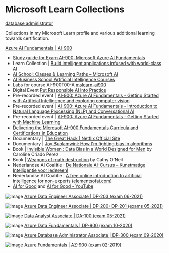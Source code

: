 # Microsoft Learn Collections

[database administrator](https://docs.microsoft.com/en-us/users/ingezb/collections/od32bkkjje42kx)

Collections in my Microsoft Learn profile and various additional learning towards certification.


[Azure AI Fundamentals | AI-900](https://docs.microsoft.com/en-us/users/ingezb/collections/negmhzzrrw8x41)
  
- [Study guide for Exam AI-900: 
Microsoft Azure AI Fundamentals](https://query.prod.cms.rt.microsoft.com/cms/api/am/binary/RE4Mypm)
- Learn Collection | [Build intelligent applications infused with world-class AI](https://docs.microsoft.com/en-us/users/learncol/collections/ozd0u3j4035zem)
- [AI School: Classes & Learning Paths – Microsoft AI](https://www.microsoft.com/en-us/ai/ai-school)
- [AI Business School Artificial Intelligence Courses](https://www.microsoft.com/en-us/ai/ai-business-school?SilentAuth=1#primaryR7)
- Labs for course AI-900T00-A [mslearn-ai900](https://microsoftlearning.github.io/mslearn-ai900/)
- Digital Event [Put Responsible AI into Practice](https://info.microsoft.com/ww-put-responsible-ai-into-practice-On-Demand-Registration.html?lcid=en-us)
- Pre-recorded event | [AI-900: Azure AI Fundamentals - Getting Started with Artificial Intelligence and exploring computer vision](https://note.microsoft.com/US-NOGEP-WBNR-FY21-02Feb-09-AI-900MicrosoftAzureAIFundamentals-GettingStartedwithArtificialIntelligenceandexploringcomputervisioninAzure-SRDEM55515_Registration.html)
- Pre-recorded event | [AI-900: Azure AI Fundamentals - Introduction to Natural Language Processing (NLP) and Conversational AI](https://note.microsoft.com/US-NOGEP-WBNR-FY21-02Feb-10-AI-900MicrosoftAzureAIFundamentals-IntroductiontoNaturalLanguageProcessingNLPandConversationalAIonAzure-SRDEM55515-02_Registration.html)
- Pre-recorded event | [AI-900: Azure AI Fundamentals - Getting Started with Machine Learning](https://note.microsoft.com/US-NOGEP-WBNR-FY21-02Feb-11-AI-900MicrosoftAzureAIFundamentals-GettingStartedwithMachineLearningonAzure-SRDEM55515-03_Registration.html)
- [Delivering the Microsoft AI-900 Fundamentals Curricula and Certifications in Education](https://www.youtube.com/watch?v=lGwUiDIO_Mc)
- Documentary | [The Great Hack | Netflix Official Site](https://www.netflix.com/nl-en/Title/80117542)
- Documentary | [Joy Buolamwini: How I'm fighting bias in algorithms](https://www.ted.com/talks/joy_buolamwini_how_i_m_fighting_bias_in_algorithms?utm_campaign=tedspread&utm_medium=referral&utm_source=tedcomshare)
- Book | [Invisible Women : Data Bias in a World Designed for Men](https://www.amazon.nl/Invisible-women-exposing-world-designed/dp/1784706280) by Caroline Criado Perez
- Book | [Weapons of math destruction](https://www.amazon.nl/gp/product/0141985410/ref=ppx_yo_dt_b_asin_title_o00_s00?ie=UTF8&psc=1) by Cathy O'Neil
- Nederlandse AI Coalitie | [De Nationale AI-Cursus – Kunstmatige Intelligentie voor iedereen!](https://www.ai-cursus.nl/)
- Nederlandse AI Coalitie | [A free online introduction to artificial intelligence for non-experts (elementsofai.com)](https://www.elementsofai.com/?__geom=%E2%9C%AA&_ga=2.54991211.1792081650.1638191894-301432511.1638191894)
- [AI for Good](https://aiforgood.itu.int/) and [AI for Good - YouTube](https://www.youtube.com/aiforgood)

![image](https://user-images.githubusercontent.com/40343254/150646315-912cea8f-d8e7-4129-9570-cf49f466d154.png)
[Azure Data Engineer Associate | DP-203 (exam 06-2021)](https://docs.microsoft.com/en-us/users/ingezb/collections/e240c667qe7q7w)

![image](https://user-images.githubusercontent.com/40343254/150646316-e94257ae-e742-4fbd-894d-f8121cace0ba.png)
[Azure Data Engineer Associate | DP-200+DP-201 (exams 05-2021)](https://docs.microsoft.com/en-us/users/ingezb/collections/j20ycwwmkropx5)

![image](https://user-images.githubusercontent.com/40343254/150646329-2d14fd48-4d6b-4276-8c4d-40e561efc8d6.png)
[Data Analyst Associate | DA-100 (exam 05-2021)](https://docs.microsoft.com/en-us/users/ingezb/collections/r46ka66qq5ge6e)

![image](https://user-images.githubusercontent.com/40343254/150646694-234c44e7-3131-47f9-86b0-9dece863189c.png)
[Azure Data Fundamentals | DP-900 (exam 10-2020)](https://docs.microsoft.com/en-us/users/ingezb/collections/j20ycwwg5ny560)

![image](https://user-images.githubusercontent.com/40343254/150646705-571bd46f-6e4e-404e-8492-bee9f6298418.png)
[Azure Database Administrator Associate | DP-300 (exam 09-2020)](https://docs.microsoft.com/en-us/users/ingezb/collections/3ng3txx5npz434)

![image](https://user-images.githubusercontent.com/40343254/150646713-a123cddb-8aaf-428f-9498-fce7a1a56ce7.png)
[Azure Fundamentals | AZ-900 (exam 02-2019)](https://docs.microsoft.com/en-us/users/ingezb/collections/m12wu11e8ko38o)
